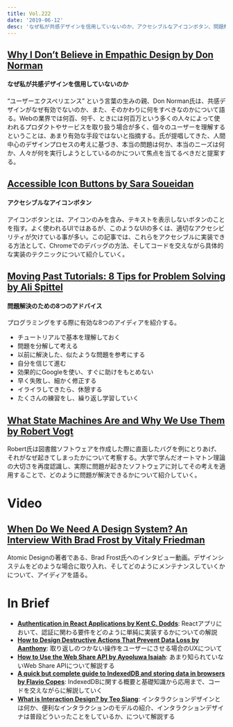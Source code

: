 ```yaml
---
title: Vol.222
date: '2019-06-12'
desc: 'なぜ私が共感デザインを信用していないのか、アクセシブルなアイコンボタン、問題解決のための8つのアドバイス、ほか計10リンク'
---
```


## [Why I Don’t Believe in Empathic Design by Don Norman](https://theblog.adobe.com/why-i-dont-believe-in-empathic-design-don-norman/)

#### なぜ私が共感デザインを信用していないのか

“ユーザーエクスペリエンス” という言葉の生みの親、Don Norman氏は、共感デザインがなぜ有効でないのか、また、そのかわりに何をすべきなのかについて語る。Webの業界では何百、何千、ときには何百万という多くの人々によって使われるプロダクトやサービスを取り扱う場合が多く、個々のユーザーを理解するということは、あまり有効な手段ではないと指摘する。氏が提唱してきた、人間中心のデザインプロセスの考えに基づき、本当の問題は何か、本当のニーズは何か、人々が何を実行しようとしているのかについて焦点を当てるべきだと提案する。

## [Accessible Icon Buttons by Sara Soueidan](https://www.sarasoueidan.com/blog/accessible-icon-buttons/)

#### アクセシブルなアイコンボタン

アイコンボタンとは、アイコンのみを含み、テキストを表示しないボタンのことを指す。よく使われるUIではあるが、このようなUIの多くは、適切なアクセシビリティが欠けている事が多い。この記事では、これらをアクセシブルに実装できる方法として、Chromeでのデバッグの方法、そしてコードを交えながら具体的な実装のテクニックについて紹介していく。

## [Moving Past Tutorials: 8 Tips for Problem Solving by Ali Spittel](https://dev.to/aspittel/moving-past-tutorials-8-tips-for-problem-solving-3e0p)

#### 問題解決のための8つのアドバイス

プログラミングをする際に有効な8つのアイディアを紹介する。

- チュートリアルで基本を理解しておく
- 問題を分解して考える
- 以前に解決した、似たような問題を参考にする
- 自分を信じて進む
- 効果的にGoogleを使い、すぐに助けをもとめない
- 早く失敗し、細かく修正する
- イライラしてきたら、休憩する
- たくさんの練習をし、繰り返し学習していく

## [What State Machines Are and Why We Use Them by Robert Vogt](https://blog.smartive.ch/what-state-machines-are-and-why-we-use-them-5ea55183be09)

Robert氏は図書館ソフトウェアを作成した際に直面したバグを例にとりあげ、それがなぜ起きてしまったかについて考察する。大学で学んだオートマトン理論の大切さを再度認識し、実際に問題が起きたソフトウェアに対してその考えを適用することで、どのように問題が解決できるかについて紹介していく。

# Video
## [When Do We Need A Design System? An Interview With Brad Frost by Vitaly Friedman](https://www.smashingmagazine.com/2019/06/building-design-systems-interview-brad-frost/)

Atomic Designの著者である、Brad Frost氏へのインタビュー動画。デザインシステムをどのような場合に取り入れ、そしてどのようにメンテナンスしていくかについて、アイディアを語る。

# In Brief
- [**Authentication in React Applications by Kent C. Dodds**](https://kentcdodds.com/blog/authentication-in-react-applications): Reactアプリにおいて、認証に関わる要件をどのように単純に実装するかについての解説
- [**How to Design Destructive Actions That Prevent Data Loss by Aanthony**](https://uxmovement.com/buttons/how-to-design-destructive-actions-that-prevent-data-loss/): 取り返しのつかない操作をユーザーにさせる場合のUXについて
- [**How to Use the Web Share API by Ayooluwa Isaiah**](https://css-tricks.com/how-to-use-the-web-share-api/): あまり知られていないWeb Share APIについて解説する
- [**A quick but complete guide to IndexedDB and storing data in browsers by Flavio Copes**](https://www.freecodecamp.org/news/a-quick-but-complete-guide-to-indexeddb-25f030425501/): IndexedDBに関する概要と基礎知識から応用まで、コードを交えながらに解説していく
- [**What is Interaction Design? by Teo Siang**](https://www.interaction-design.org/literature/article/what-is-interaction-design): インタラクションデザインとは何か、便利なインタラクションのモデルの紹介、インタラクションデザイナは普段どういったことをしているか、について解説する

